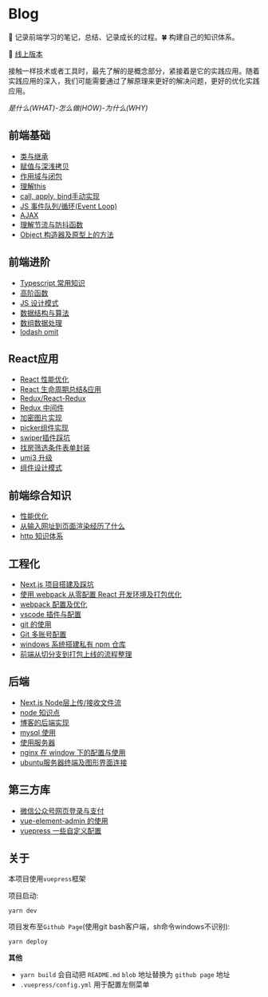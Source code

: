 # Blog

:seedling: 记录前端学习的笔记，总结、记录成长的过程。:four_leaf_clover: 构建自己的知识体系。

:whale: [线上版本](https://xblcity.github.io/blog/)

接触一样技术或者工具时，最先了解的是概念部分，紧接着是它的实践应用。随着实践应用的深入，我们可能需要通过了解原理来更好的解决问题，更好的优化实践应用。

_是什么(WHAT)-怎么做(HOW)-为什么(WHY)_

## 前端基础
     
- [类与继承](https://github.com/xblcity/blog/blob/master/base/inherit.md)
- [赋值与深浅拷贝](https://github.com/xblcity/blog/blob/master/base/copy.md)
- [作用域与闭包](https://github.com/xblcity/blog/blob/master/base/scope-closures.md)
- [理解this](https://github.com/xblcity/blog/blob/master/base/this.md)
- [call, apply, bind手动实现](https://github.com/xblcity/blog/blob/master/base/call.md)
- [JS 事件队列/循环(Event Loop)](https://github.com/xblcity/blog/blob/master/base/eventloop.md)
- [AJAX](https://github.com/xblcity/blog/blob/master/base/ajax.md)
- [理解节流与防抖函数](https://github.com/xblcity/blog/blob/master/base/throttle.md)
- [Object 构造器及原型上的方法](https://github.com/xblcity/blog/blob/master/base/object-methods.md)
    
## 前端进阶

- [Typescript 常用知识](https://github.com/xblcity/blog/blob/master/advance/ts.md)  
- [高阶函数](https://github.com/xblcity/blog/blob/master/advance/func-program.md)
- [JS 设计模式](https://github.com/xblcity/blog/blob/master/advance/design-mode.md)
- [数据结构与算法](https://github.com/xblcity/blog/blob/master/advance/algorithm.md)
- [数组数据处理](https://github.com/xblcity/blog/blob/master/advance/array.md)
- [lodash omit](https://github.com/xblcity/blog/blob/master/advance/lodashSource.md)
    
## React应用

- [React 性能优化](https://github.com/xblcity/blog/blob/master/react/performance.md)
- [React 生命周期总结&应用](https://github.com/xblcity/blog/blob/master/react/lifecycle.md)
- [Redux/React-Redux](https://github.com/xblcity/blog/blob/master/react/redux.md)
- [Redux 中间件](https://github.com/xblcity/blog/blob/master/react/redux-middleware.md)
- [加密图片实现](https://github.com/xblcity/blog/blob/master/react/encrypt-images.md)
- [picker组件实现](https://github.com/xblcity/blog/blob/master/react/picker.md)
- [swiper插件踩坑](https://github.com/xblcity/blog/blob/master/react/swiper.md)
- [找房筛选条件表单封装](https://github.com/xblcity/blog/blob/master/react/find-house.md)
- [umi3 升级](https://github.com/xblcity/blog/blob/master/react/umi3.md)
- [组件设计模式](https://github.com/xblcity/blog/blob/master/react/component-design-mode.md)
    
## 前端综合知识
     
- [性能优化](https://github.com/xblcity/blog/blob/master/system/performance.md)
- [从输入网址到页面渲染经历了什么](https://github.com/xblcity/blog/blob/master/system/render.md)
- [http 知识体系](https://github.com/xblcity/blog/blob/master/system/http.md)
    
## 工程化

- [Next.js 项目搭建及踩坑](https://github.com/xblcity/blog/blob/master/engineering/next.md)
- [使用 webpack 从零配置 React 开发环境及打包优化](https://github.com/xblcity/blog/blob/master/engineering/webpack-react.md)
- [webpack 配置及优化](https://github.com/xblcity/blog/blob/master/engineering/webpack.md)
- [vscode 插件与配置](https://github.com/xblcity/blog/blob/master/engineering/vs.md)
- [git 的使用](https://github.com/xblcity/blog/blob/master/engineering/git.md)
- [Git 多账号配置](https://github.com/xblcity/blog/blob/master/engineering/git-account.md)
- [windows 系统搭建私有 npm 仓库](https://github.com/xblcity/blog/blob/master/engineering/private-npm.md)
- [前端从切分支到打包上线的流程整理](https://github.com/xblcity/blog/blob/master/engineering/workflow.md)
    
## 后端
     
- [Next.js Node层上传/接收文件流](https://github.com/xblcity/blog/blob/master/backend/file.md)
- [node 知识点](https://github.com/xblcity/blog/blob/master/backend/little-points.md)
- [博客的后端实现](https://github.com/xblcity/blog/blob/master/backend/blog.md)
- [mysql 使用](https://github.com/xblcity/blog/blob/master/backend/mysql.md)
- [使用服务器](https://github.com/xblcity/blog/blob/master/backend/server.md)
- [nginx 在 window 下的配置与使用](https://github.com/xblcity/blog/blob/master/backend/nginx.md)
- [ubuntu服务器终端及图形界面连接](https://github.com/xblcity/blog/blob/master/backend/ubuntu.md)
    
## 第三方库
     
- [微信公众号网页登录与支付](https://github.com/xblcity/blog/blob/master/library/wx-web.md)
- [vue-element-admin 的使用](https://github.com/xblcity/blog/blob/master/library/vue-admin.md)
- [vuepress 一些自定义配置](https://github.com/xblcity/blog/blob/master/library/vuepress.md)
    
## 关于

本项目使用`vuepress`框架

项目启动:

`yarn dev`

项目发布至`Github Page`(使用git bash客户端，sh命令windows不识别):

`yarn deploy`

__其他__

- `yarn build` 会自动把 `README.md` `blob` 地址替换为 `github page` 地址
- `.vuepress/config.yml` 用于配置左侧菜单

